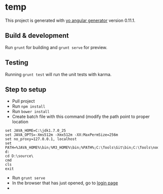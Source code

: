 # temp

This project is generated with [yo angular generator](https://github.com/yeoman/generator-angular)
version 0.11.1.

## Build & development

Run `grunt` for building and `grunt serve` for preview.

## Testing

Running `grunt test` will run the unit tests with karma.

## Step to setup

* Pull project
* Run `npm install`
* Run `bower install`
* Create batch file with this command (modify the path point to proper location 
```
set JAVA_HOME=C:\jdk1.7.0_25
set JAVA_OPTS=-Xms512m -Xmx512m -XX:MaxPermSize=256m
set no_proxy=127.0.0.1, localhost
set PATH=%JAVA_HOME%\bin;%M3_HOME%\bin;%PATH%;C:\Tools\Git\bin;C:\Tools\nodejs;C:\Tools\Ruby21\bin;%APPDATA%\npm
d:
cd D:\source\
cmd
cls
exit
```
* Run `grunt serve`
* In the browser that has just opened, go to [login page](http://localhost:9000/#/login)
* 
